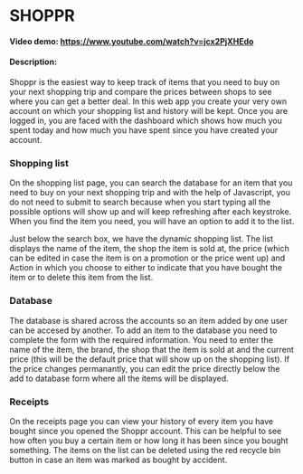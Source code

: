 # SHOPPR
#### Video demo: <https://www.youtube.com/watch?v=jcx2PjXHEdo>
#### Description:

Shoppr is the easiest way to keep track of items that you need to buy on your next shopping trip and compare the prices between shops to see where you can get a better deal. In this web app you create your very own account on which your shopping list and history will be kept. Once you are logged in, you are faced with the dashboard which shows how much you spent today and how much you have spent since you have created your account.

### Shopping list

On the shopping list page, you can search the database for an item that you need to buy on your next shopping trip and with the help of Javascript, you do not need to submit to search because when you start typing all the possible options will show up and will keep refreshing after each keystroke. When you find the item you need, you will have an option to add it to the list.

Just below the search box, we have the dynamic shopping list. The list displays the name of the item, the shop the item is sold at, the price (which can be edited in case the item is on a promotion or the price went up) and Action in which you choose to either to indicate that you have bought the item or to delete this item from the list.

### Database

The database is shared across the accounts so an item added by one user can be accesed by another. To add an item to the database you need to complete the form with the required information. You need to enter the name of the item, the brand, the shop that the item is sold at and the current price (this will be the default price that will show up on the shopping list). If the price changes permanantly, you can edit the price directly below the add to database form where all the items will be displayed.

### Receipts

On the receipts page you can view your history of every item you have bought since you opened the Shoppr account. This can be helpful to see how often you buy a certain item or how long it has been since you bought something. The items on the list can be deleted using the red recycle bin button in case an item was marked as bought by accident.
